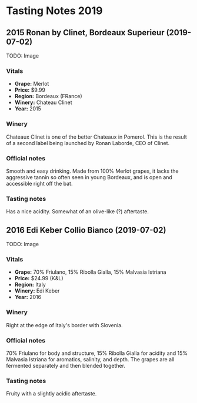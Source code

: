 # Tasting Notes 2019

## 2015 Ronan by Clinet, Bordeaux Superieur (2019-07-02)

TODO: Image

### Vitals

* **Grape:** Merlot
* **Price:** $9.99
* **Region:** Bordeaux (FRance)
* **Winery:** Chateau Clinet
* **Year:** 2015

### Winery

Chateaux Clinet is one of the better Chateaux in Pomerol.
This is the result of a second label being launched by
Ronan Laborde, CEO of Clinet.

### Official notes

Smooth and easy drinking. Made from 100% Merlot grapes, it
lacks the aggressive tannin so often seen in young
Bordeaux, and is open and accessible right off the bat.

### Tasting notes

Has a nice acidity. Somewhat of an olive-like (?) aftertaste.

## 2016 Edi Keber Collio Bianco (2019-07-02)

TODO: Image

### Vitals

* **Grape:** 70% Friulano, 15% Ribolla Gialla, 15% Malvasia Istriana
* **Price:** $24.99 (K&L)
* **Region:** Italy
* **Winery:** Edi Keber
* **Year:** 2016

### Winery

Right at the edge of Italy's border with Slovenia.

### Official notes

70% Friulano for body and structure, 15% Ribolla Gialla for
acidity and 15% Malvasia Istriana for aromatics, salinity,
and depth. The grapes are all fermented separately and then
blended together.

### Tasting notes

Fruity with a slightly acidic aftertaste.
